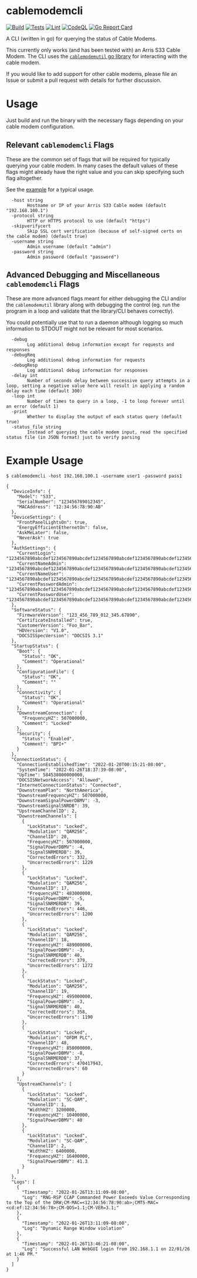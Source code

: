 # cablemodemcli

[![Build](https://github.com/tuxgal/cablemodemcli/actions/workflows/build.yml/badge.svg)](https://github.com/tuxgal/cablemodemcli/actions/workflows/build.yml) [![Tests](https://github.com/tuxgal/cablemodemcli/actions/workflows/tests.yml/badge.svg)](https://github.com/tuxgal/cablemodemcli/actions/workflows/tests.yml) [![Lint](https://github.com/tuxgal/cablemodemcli/actions/workflows/lint.yml/badge.svg)](https://github.com/tuxgal/cablemodemcli/actions/workflows/lint.yml) [![CodeQL](https://github.com/tuxgal/cablemodemcli/actions/workflows/codeql-analysis.yml/badge.svg)](https://github.com/tuxgal/cablemodemcli/actions/workflows/codeql-analysis.yml) [![Go Report Card](https://goreportcard.com/badge/github.com/tuxgal/cablemodemcli)](https://goreportcard.com/report/github.com/tuxgal/cablemodemcli)

A CLI (written in go) for querying the status of Cable Modems.

This currently only works (and has been tested with) an Arris S33 Cable
Modem. The CLI uses the [`cablemodemutil` go library](https://github.com/tuxgal/cablemodemutil)
for interacting with the cable modem.

If you would like to add support for other cable modems, please
file an Issue or submit a pull request with details for further discussion.

# Usage

Just build and run the binary with the necessary flags depending on your
cable modem configuration.

## Relevant `cablemodemcli` Flags

These are the common set of flags that will be required for typically
querying your cable modem. In many cases the default values of these
flags might already have the right value and you can skip specifying
such flag altogether.

See the [example](#example-usage) for a typical usage.

```
  -host string
        Hostname or IP of your Arris S33 Cable modem (default "192.168.100.1")
  -protocol string
        HTTP or HTTPS protocol to use (default "https")
  -skipverifycert
        Skip SSL cert verification (because of self-signed certs on the cable modem) (default true)
  -username string
        Admin username (default "admin")
  -password string
        Admin password (default "password")
```

## Advanced Debugging and Miscellaneous `cablemodemcli` Flags

These are more advanced flags meant for either debugging the CLI
and/or the `cablemodemutil` library along with debugging the
control (eg. run the program in a loop and validate that the
library/CLI behaves correctly).

You could potentially use that to run a daemon although logging
so much information to STDOUT might not be relevant for most
scenarios.

```
  -debug
        Log additional debug information except for requests and responses
  -debugReq
        Log additional debug information for requests
  -debugResp
        Log additional debug information for responses
  -delay int
        Number of seconds delay between successive query attempts in a loop, setting a negative value here will result in applying a random delay each time (default 300)
  -loop int
        Number of times to query in a loop, -1 to loop forever until an error (default 1)
  -print
        Whether to display the output of each status query (default true)
  -status_file string
        Instead of querying the cable modem input, read the specified status file (in JSON format) just to verify parsing
```

# Example Usage

```
$ cablemodemcli -host 192.168.100.1 -username user1 -password pass1

{
  "DeviceInfo": {
    "Model": "S33",
    "SerialNumber": "123456789012345",
    "MACAddress": "12:34:56:78:90:AB"
  },
  "DeviceSettings": {
    "FrontPanelLightsOn": true,
    "EnergyEfficientEthernetOn": false,
    "AskMeLater": false,
    "NeverAsk": true
  },
  "AuthSettings": {
    "CurrentLogin": "1234567890abcdef1234567890abcdef1234567890abcdef1234567890abcdef1234567890abcdef1234567890abcdef1234567890abcdef1234567890abcdef",
    "CurrentNameAdmin": "1234567890abcdef1234567890abcdef1234567890abcdef1234567890abcdef1234567890abcdef1234567890abcdef1234567890abcdef1234567890abcdef",
    "CurrentNameUser": "1234567890abcdef1234567890abcdef1234567890abcdef1234567890abcdef1234567890abcdef1234567890abcdef1234567890abcdef1234567890abcdef",
    "CurrentPasswordAdmin": "1234567890abcdef1234567890abcdef1234567890abcdef1234567890abcdef1234567890abcdef1234567890abcdef1234567890abcdef1234567890abcdef",
    "CurrentPasswordUser": "1234567890abcdef1234567890abcdef1234567890abcdef1234567890abcdef1234567890abcdef1234567890abcdef1234567890abcdef1234567890abcdef"
  },
  "SoftwareStatus": {
    "FirmwareVersion": "123_456_789_012_345.67890",
    "CertificateInstalled": true,
    "CustomerVersion": "Foo_Bar",
    "HDVersion": "V1.0",
    "DOCSISSpecVersion": "DOCSIS 3.1"
  },
  "StartupStatus": {
    "Boot": {
      "Status": "OK",
      "Comment": "Operational"
    },
    "ConfigurationFile": {
      "Status": "OK",
      "Comment": ""
    },
    "Connectivity": {
      "Status": "OK",
      "Comment": "Operational"
    },
    "DownstreamConnection": {
      "FrequencyHZ": 507000000,
      "Comment": "Locked"
    },
    "Security": {
      "Status": "Enabled",
      "Comment": "BPI+"
    }
  },
  "ConnectionStatus": {
    "ConnectionEstablishedTime": "2022-01-20T00:15:21-08:00",
    "SystemTime": "2022-01-26T18:37:39-08:00",
    "UpTime": 584538000000000,
    "DOCSISNetworkAccess": "Allowed",
    "InternetConnectionStatus": "Connected",
    "DownstreamPlan": "NorthAmerica",
    "DownstreamFrequencyHZ": 507000000,
    "DownstreamSignalPowerDBMV": -3,
    "DownstreamSignalSNRDB": 39,
    "UpstreamChannelID": 2,
    "DownstreamChannels": [
      {
        "LockStatus": "Locked",
        "Modulation": "QAM256",
        "ChannelID": 20,
        "FrequencyHZ": 507000000,
        "SignalPowerDBMV": -4,
        "SignalSNRMERDB": 39,
        "CorrectedErrors": 332,
        "UncorrectedErrors": 1229
      },
      {
        "LockStatus": "Locked",
        "Modulation": "QAM256",
        "ChannelID": 17,
        "FrequencyHZ": 483000000,
        "SignalPowerDBMV": -5,
        "SignalSNRMERDB": 39,
        "CorrectedErrors": 446,
        "UncorrectedErrors": 1200
      },
      {
        "LockStatus": "Locked",
        "Modulation": "QAM256",
        "ChannelID": 18,
        "FrequencyHZ": 489000000,
        "SignalPowerDBMV": -3,
        "SignalSNRMERDB": 40,
        "CorrectedErrors": 379,
        "UncorrectedErrors": 1272
      },
      {
        "LockStatus": "Locked",
        "Modulation": "QAM256",
        "ChannelID": 19,
        "FrequencyHZ": 495000000,
        "SignalPowerDBMV": -3,
        "SignalSNRMERDB": 40,
        "CorrectedErrors": 358,
        "UncorrectedErrors": 1190
      },
      {
        "LockStatus": "Locked",
        "Modulation": "OFDM PLC",
        "ChannelID": 48,
        "FrequencyHZ": 850000000,
        "SignalPowerDBMV": -8,
        "SignalSNRMERDB": 37,
        "CorrectedErrors": 470417943,
        "UncorrectedErrors": 60
      }
    ],
    "UpstreamChannels": [
      {
        "LockStatus": "Locked",
        "Modulation": "SC-QAM",
        "ChannelID": 1,
        "WidthHZ": 3200000,
        "FrequencyHZ": 10400000,
        "SignalPowerDBMV": 40
      },
      {
        "LockStatus": "Locked",
        "Modulation": "SC-QAM",
        "ChannelID": 2,
        "WidthHZ": 6400000,
        "FrequencyHZ": 16400000,
        "SignalPowerDBMV": 41.3
      }
    ]
  },
  "Logs": [
    {
      "Timestamp": "2022-01-26T13:11:09-08:00",
      "Log": "RNG-RSP CCAP Commanded Power Exceeds Value Corresponding to the Top of the DRW;CM-MAC=<12:34:56:78:90:ab>;CMTS-MAC=<cd:ef:12:34:56:78>;CM-QOS=1.1;CM-VER=3.1;"
    },
    {
      "Timestamp": "2022-01-26T13:11:09-08:00",
      "Log": "Dynamic Range Window violation"
    },
    {
      "Timestamp": "2022-01-26T13:46:21-08:00",
      "Log": "Successful LAN WebGUI login from 192.168.1.1 on 22/01/26 at 1:46 PM."
    }
  ]
}
```
